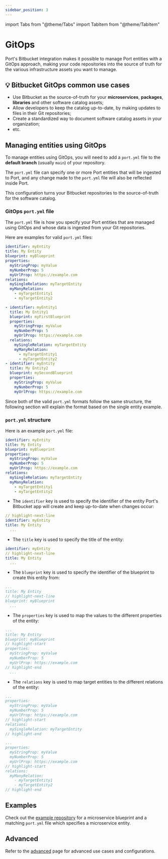 ```yaml
---
sidebar_position: 3
---
```


import Tabs from "@theme/Tabs"
import TabItem from "@theme/TabItem"

# GitOps

Port's Bitbucket integration makes it possible to manage Port entities with a GitOps approach, making your code repositories into the source of truth for the various infrastructure assets you want to manage.

## 💡 Bitbucket GitOps common use cases

- Use Bitbucket as the source-of-truth for your **microservices**, **packages**, **libraries** and other software catalog assets;
- Allow developers to keep the catalog up-to-date, by making updates to files in their Git repositories;
- Create a standardized way to document software catalog assets in your organization;
- etc.

## Managing entities using GitOps

To manage entities using GitOps, you will need to add a `port.yml` file to the **default branch** (usually `main`) of your repository.

The `port.yml` file can specify one or more Port entities that will be ingested to Port, and any change made to the `port.yml` file will also be reflected inside Port.

This configuration turns your Bitbucket repositories to the source-of-truth for the software catalog.

### GitOps `port.yml` file

The `port.yml` file is how you specify your Port entities that are managed using GitOps and whose data is ingested from your Git repositories.

Here are examples for valid `port.yml` files:

<Tabs groupId="format">

<TabItem value="single" label="Single entity">

```yaml showLineNumbers
identifier: myEntity
title: My Entity
blueprint: myBlueprint
properties:
  myStringProp: myValue
  myNumberProp: 5
  myUrlProp: https://example.com
relations:
  mySingleRelation: myTargetEntity
  myManyRelation:
    - myTargetEntity1
    - myTargetEntity2
```

</TabItem>

<TabItem value="multiple" label="Multiple entities">

```yaml showLineNumbers
- identifier: myEntity1
  title: My Entity1
  blueprint: myFirstBlueprint
  properties:
    myStringProp: myValue
    myNumberProp: 5
    myUrlProp: https://example.com
  relations:
    mySingleRelation: myTargetEntity
    myManyRelation:
      - myTargetEntity1
      - myTargetEntity2
- identifier: myEntity
  title: My Entity2
  blueprint: mySecondBlueprint
  properties:
    myStringProp: myValue
    myNumberProp: 5
    myUrlProp: https://example.com
```

</TabItem>

</Tabs>

Since both of the valid `port.yml` formats follow the same structure, the following section will explain the format based on the single entity example.

### `port.yml` structure

Here is an example `port.yml` file:

```yaml showLineNumbers
identifier: myEntity
title: My Entity
blueprint: myBlueprint
properties:
  myStringProp: myValue
  myNumberProp: 5
  myUrlProp: https://example.com
relations:
  mySingleRelation: myTargetEntity
  myManyRelation:
    - myTargetEntity1
    - myTargetEntity2
```

- The `identifier` key is used to specify the identifier of the entity Port's Bitbucket app will create and keep up-to-date when changes occur:

```yaml showLineNumbers
// highlight-next-line
identifier: myEntity
title: My Entity
  ...
```

- The `title` key is used to specify the title of the entity:

```yaml showLineNumbers
identifier: myEntity
// highlight-next-line
title: My Entity
  ...
```

- The `blueprint` key is used to specify the identifier of the blueprint to create this entity from:

```yaml showLineNumbers
...
title: My Entity
// highlight-next-line
blueprint: myBlueprint
  ...
```

- The `properties` key is used to map the values to the different properties of the entity:

```yaml showLineNumbers
...
title: My Entity
blueprint: myBlueprint
// highlight-start
properties:
  myStringProp: myValue
  myNumberProp: 5
  myUrlProp: https://example.com
// highlight-end
  ...
```

- The `relations` key is used to map target entities to the different relations of the entity:

<Tabs>

<TabItem value="single" label="Single relation">

```yaml showLineNumbers
...
properties:
  myStringProp: myValue
  myNumberProp: 5
  myUrlProp: https://example.com
// highlight-start
relations:
  mySingleRelation: myTargetEntity
// highlight-end
```

</TabItem>

<TabItem value="many" label="Many relation">

```yaml showLineNumbers
...
properties:
  myStringProp: myValue
  myNumberProp: 5
  myUrlProp: https://example.com
// highlight-start
relations:
  myManyRelation:
    - myTargetEntity1
    - myTargetEntity2
// highlight-end
```

</TabItem>

</Tabs>

## Examples

Check out the [example repository](https://github.com/port-labs/github-app-setup-example) for a microservice blueprint and a matching `port.yml` file which specifies a microservice entity.

## Advanced

Refer to the [advanced](../advanced.md) page for advanced use cases and configurations.
